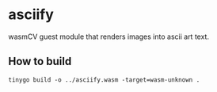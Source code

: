 # asciify

wasmCV guest module that renders images into ascii art text.

## How to build

```shell
tinygo build -o ../asciify.wasm -target=wasm-unknown .
```
